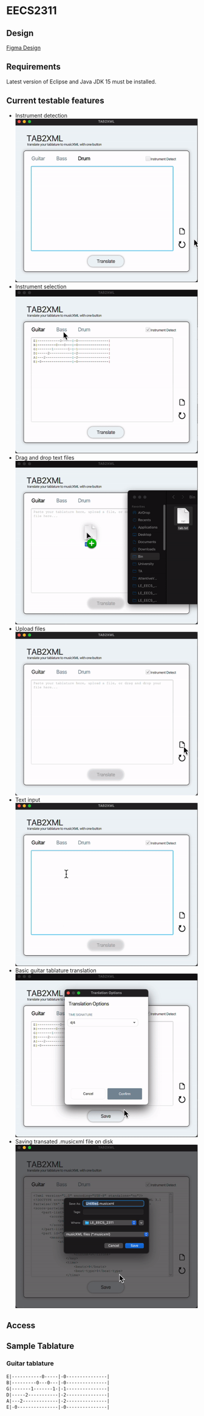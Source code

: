 # EECS2311
## Design
[Figma Design](https://www.figma.com/file/ZYJ9E94dEMUY9RL5d5kadN/Untitled?node-id=0%3A1)


## Requirements
Latest version of Eclipse and Java JDK 15 must be installed.


## Current testable features
- Instrument detection 
![auto](img/auto.gif)
- Instrument selection
![auto](img/select.gif)
- Drag and drop text files
![drag](img/drag.gif)
- Upload files
![open](img/open.gif)
- Text input
![open](img/open-2.gif)
- Basic guitar tablature translation
![open](img/translate.gif)
- Saving transated .musicxml file on disk
![open](img/save.gif)

## Access

## Sample Tablature
### Guitar tablature
```
E|-----------0-----|-0---------------|
B|---------0---0---|-0---------------|
G|-------1-------1-|-1---------------|
D|-----2-----------|-2---------------|
A|---2-------------|-2---------------|
E|-0---------------|-0---------------|
```
